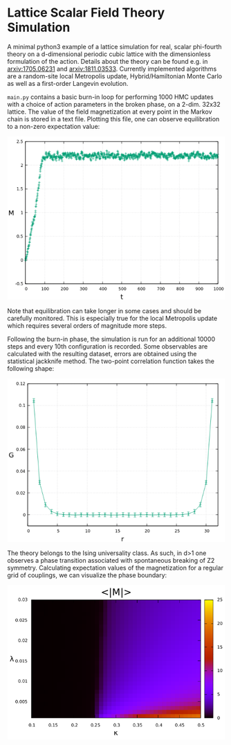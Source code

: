 # Lattice Scalar Field Theory Simulation

A minimal python3 example of a lattice simulation for real, scalar phi-fourth theory on a d-dimensional periodic cubic lattice with the dimensionless formulation of the action. Details about the theory can be found e.g. in [arxiv:1705.06231](https://arxiv.org/abs/1705.06231) and [arxiv:1811.03533](https://arxiv.org/abs/1811.03533). Currently implemented algorithms are a random-site local Metropolis update, Hybrid/Hamiltonian Monte Carlo as well as a first-order Langevin evolution.

`main.py` contains a basic burn-in loop for performing 1000 HMC updates with a choice of action parameters in the broken phase, on a 2-dim. 32x32 lattice. The value of the field magnetization at every point in the Markov chain is stored in a text file. Plotting this file, one can observe equilibration to a non-zero expectation value:

![alt text](mag.png "mag.png")

Note that equilibration can take longer in some cases and should be carefully monitored. This is especially true for the local Metropolis update which requires several orders of magnitude more steps.

Following the burn-in phase, the simulation is run for an additional 10000 steps and every 10th configuration is recorded. Some observables are calculated with the resulting dataset, errors are obtained using the statistical jackknife method. The two-point correlation function takes the following shape:

![alt text](corr_func.png "corr_func.png")

The theory belongs to the Ising universality class. As such, in d>1 one observes a phase transition associated with spontaneous breaking of Z2 symmetry. Calculating expectation values of the magnetization for a regular grid of couplings, we can visualize the phase boundary:

![alt text](phase_diagram.png "phase_diagram.png")
